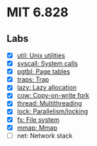 # MIT 6.828

## Labs

* [x] [util: Unix utilities](https://github.com/Xuyuanp/mit6.828/tree/util)
* [x] [syscall: System calls](https://github.com/Xuyuanp/mit6.828/tree/syscall)
* [x] [pgtbl: Page tables](https://github.com/Xuyuanp/mit6.828/tree/pgtbl)
* [x] [traps: Trap](https://github.com/Xuyuanp/mit6.828/tree/traps)
* [x] [lazy: Lazy allocation](https://github.com/Xuyuanp/mit6.828/tree/lazy)
* [x] [cow: Copy-on-write fork](https://github.com/Xuyuanp/mit6.828/tree/cow)
* [x] [thread: Multithreading](https://github.com/Xuyuanp/mit6.828/tree/thread)
* [x] [lock: Parallelism/locking](https://github.com/Xuyuanp/mit6.828/tree/lock)
* [x] [fs: File system](https://github.com/Xuyuanp/mit6.828/tree/fs)
* [x] [mmap: Mmap](https://github.com/Xuyuanp/mit6.828/tree/mmap)
* [ ] net: Network stack
